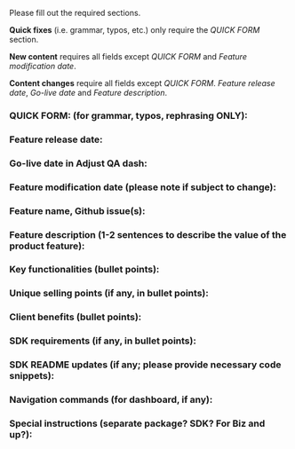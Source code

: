 Please fill out the required sections.

**Quick fixes** (i.e. grammar, typos, etc.) only require the *QUICK FORM* section. 

**New content** requires all fields except *QUICK FORM* and *Feature modification date*. 

**Content changes** require all fields except *QUICK FORM*. *Feature release date*, *Go-live date* and *Feature description*.

### QUICK FORM: (for grammar, typos, rephrasing ONLY):

### Feature release date:

### Go-live date in Adjust QA dash:

### Feature modification date (please note if subject to change):

### Feature name, Github issue(s):

### Feature description (1-2 sentences to describe the value of the product feature):

### Key functionalities (bullet points):

### Unique selling points (if any, in bullet points):

### Client benefits (bullet points):

### SDK requirements (if any, in bullet points):

### SDK README updates (if any; please provide necessary code snippets):

### Navigation commands (for dashboard, if any):

### Special instructions (separate package? SDK? For Biz and up?):
